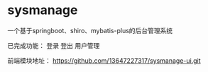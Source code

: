 # sysmanage
一个基于springboot、shiro、mybatis-plus的后台管理系统

已完成功能：
登录
登出
用户管理

前端模块地址：
https://github.com/13647227317/sysmanage-ui.git
